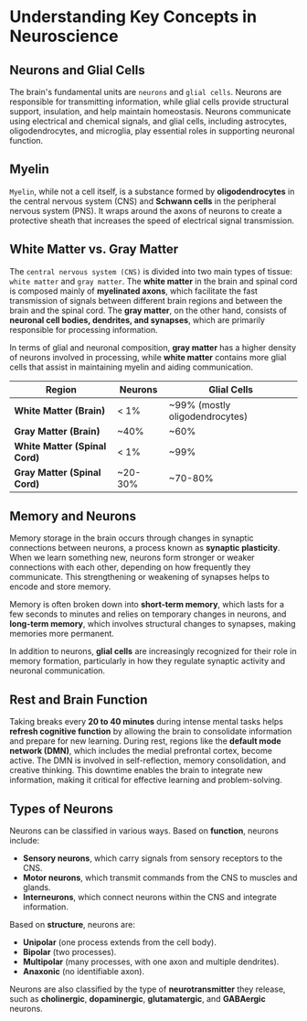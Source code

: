 # Understanding Key Concepts in Neuroscience

## Neurons and Glial Cells
The brain's fundamental units are `neurons` and `glial cells`. Neurons are responsible for transmitting information, while glial cells provide structural support, insulation, and help maintain homeostasis. Neurons communicate using electrical and chemical signals, and glial cells, including astrocytes, oligodendrocytes, and microglia, play essential roles in supporting neuronal function.

## Myelin
`Myelin`, while not a cell itself, is a substance formed by **oligodendrocytes** in the central nervous system (CNS) and **Schwann cells** in the peripheral nervous system (PNS). It wraps around the axons of neurons to create a protective sheath that increases the speed of electrical signal transmission.

## White Matter vs. Gray Matter
The `central nervous system (CNS)` is divided into two main types of tissue: `white matter` and `gray matter`.
The **white matter** in the brain and spinal cord is composed mainly of **myelinated axons**, which facilitate the fast transmission of signals between different brain regions and between the brain and the spinal cord. The **gray matter**, on the other hand, consists of **neuronal cell bodies, dendrites, and synapses**, which are primarily responsible for processing information.

In terms of glial and neuronal composition, **gray matter** has a higher density of neurons involved in processing, while **white matter** contains more glial cells that assist in maintaining myelin and aiding communication.

| **Region**                      | **Neurons**           | **Glial Cells**          |
|----------------------------------|-----------------------|--------------------------|
| **White Matter (Brain)**         | < 1%                  | ~99% (mostly oligodendrocytes) |
| **Gray Matter (Brain)**          | ~40%                  | ~60%                     |
| **White Matter (Spinal Cord)**   | < 1%                  | ~99%                     |
| **Gray Matter (Spinal Cord)**    | ~20-30%               | ~70-80%                  |

## Memory and Neurons
Memory storage in the brain occurs through changes in synaptic connections between neurons, a process known as **synaptic plasticity**. When we learn something new, neurons form stronger or weaker connections with each other, depending on how frequently they communicate. This strengthening or weakening of synapses helps to encode and store memory. 

Memory is often broken down into **short-term memory**, which lasts for a few seconds to minutes and relies on temporary changes in neurons, and **long-term memory**, which involves structural changes to synapses, making memories more permanent.

In addition to neurons, **glial cells** are increasingly recognized for their role in memory formation, particularly in how they regulate synaptic activity and neuronal communication.

## Rest and Brain Function
Taking breaks every **20 to 40 minutes** during intense mental tasks helps **refresh cognitive function** by allowing the brain to consolidate information and prepare for new learning. During rest, regions like the **default mode network (DMN)**, which includes the medial prefrontal cortex, become active. The DMN is involved in self-reflection, memory consolidation, and creative thinking. This downtime enables the brain to integrate new information, making it critical for effective learning and problem-solving.

## Types of Neurons
Neurons can be classified in various ways. Based on **function**, neurons include:
- **Sensory neurons**, which carry signals from sensory receptors to the CNS.
- **Motor neurons**, which transmit commands from the CNS to muscles and glands.
- **Interneurons**, which connect neurons within the CNS and integrate information.

Based on **structure**, neurons are:
- **Unipolar** (one process extends from the cell body).
- **Bipolar** (two processes).
- **Multipolar** (many processes, with one axon and multiple dendrites).
- **Anaxonic** (no identifiable axon).

Neurons are also classified by the type of **neurotransmitter** they release, such as **cholinergic**, **dopaminergic**, **glutamatergic**, and **GABAergic** neurons.
